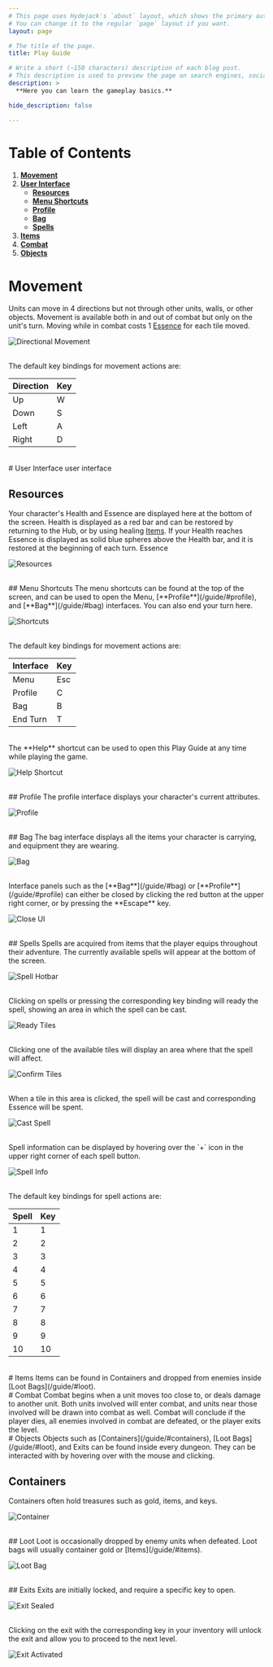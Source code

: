 ```yaml
---
# This page uses Hydejack's `about` layout, which shows the primary author's picture and about text at the top.
# You can change it to the regular `page` layout if you want.
layout: page

# The title of the page.
title: Play Guide

# Write a short (~150 characters) description of each blog post.
# This description is used to preview the page on search engines, social media, etc.
description: >
  **Here you can learn the gameplay basics.**

hide_description: false

---
```


# Table of Contents

1. [**Movement**](/guide/#movement)
2. [**User Interface**](/guide/#user-interface)
	* [**Resources**](/guide/#resources)
	* [**Menu Shortcuts**](/guide/#menu-shortcuts)
	* [**Profile**](/guide/#profile)
	* [**Bag**](/guide/#bag)
	* [**Spells**](/guide/#spells)
3. [**Items**](/guide/#bag)
4. [**Combat**](/guide/#combat)
5. [**Objects**](/guide/#objects)

# Movement
Units can move in 4 directions but not through other units, walls, or other objects. Movement is available both in and out of combat but only on the unit's turn. Moving while in combat costs 1 [Essence](/guide/#resources) for each tile moved.

![Directional Movement](/assets/img/guide/directional_movement.png)

<br/>
The default key bindings for movement actions are:

| Direction | Key |
|-----------|-----|
| Up        | W   |
| Down      | S   |
| Left      | A   |
| Right     | D   |

<br/>
# User Interface
user interface

## Resources
Your character's Health and Essence are displayed here at the bottom of the screen. Health is displayed as a red bar and can be restored by returning to the Hub, or by using healing [Items](/guide/#items). If your Health reaches Essence is displayed as solid blue spheres above the Health bar, and it is restored at the beginning of each turn. Essence 

![Resources](/assets/img/guide/resources.png)

<br/>
## Menu Shortcuts
The menu shortcuts can be found at the top of the screen, and can be used to open the Menu, [**Profile**](/guide/#profile), and [**Bag**](/guide/#bag) interfaces. You can also end your turn here.

![Shortcuts](/assets/img/guide/shortcuts.png)

<br/>
The default key bindings for movement actions are:

| Interface | Key |
|-----------|-----|
| Menu      | Esc |
| Profile   | C   |
| Bag       | B   |
| End Turn  | T   |

<br/>
The **Help** shortcut can be used to open this Play Guide at any time while playing the game.

![Help Shortcut](/assets/img/guide/help_shortcut.png)

<br/>
## Profile
The profile interface displays your character's current attributes.

![Profile](/assets/img/guide/profile.png)

<br/>
## Bag
The bag interface displays all the items your character is carrying, and equipment they are wearing.

![Bag](/assets/img/guide/bag.png)

<br/>
Interface panels such as the [**Bag**](/guide/#bag) or [**Profile**](/guide/#profile) can either be closed by clicking the red button at the upper right corner, or by pressing the **Escape** key.

![Close UI](/assets/img/guide/close_ui.png)

<br/>
## Spells
Spells are acquired from items that the player equips throughout their adventure. The currently available spells will appear at the bottom of the screen.

![Spell Hotbar](/assets/img/guide/spell_hotbar.png)

<br/>
Clicking on spells or pressing the corresponding key binding will ready the spell, showing an area in which the spell can be cast.

![Ready Tiles](/assets/img/guide/ready_cast.png)

<br/>
Clicking one of the available tiles will display an area where that the spell will affect.

![Confirm Tiles](/assets/img/guide/confirm_cast.png)

<br/>
When a tile in this area is clicked, the spell will be cast and corresponding Essence will be spent.

![Cast Spell](/assets/img/guide/cast_spell.png)

<br/>
Spell information can be displayed by hovering over the `+` icon in the upper right corner of each spell button.

![Spell Info](/assets/img/guide/spell_tooltip.png)

<br/>
The default key bindings for spell actions are:

| Spell | Key |
|-------|-----|
| 1     | 1   |
| 2     | 2   |
| 3     | 3   |
| 4     | 4   |
| 5     | 5   |
| 6     | 6   |
| 7     | 7   |
| 8     | 8   |
| 9     | 9   |
| 10    | 10  |

<br/>
# Items
Items can be found in Containers and dropped from enemies inside [Loot Bags](/guide/#loot).

<br/>
# Combat
Combat begins when a unit moves too close to, or deals damage to another unit. Both units involved will enter combat, and units near those involved will be drawn into combat as well. Combat will conclude if the player dies, all enemies involved in combat are defeated, or the player exits the level.

<br/>
# Objects
Objects such as [Containers](/guide/#containers), [Loot Bags](/guide/#loot), and Exits can be found inside every dungeon. They can be interacted with by hovering over with the mouse and clicking.

## Containers
Containers often hold treasures such as gold, items, and keys.

![Container](/assets/img/guide/container.png)

<br/>
## Loot
Loot is occasionally dropped by enemy units when defeated. Loot bags will usually container gold or [Items](/guide/#items).

![Loot Bag](/assets/img/guide/loot.png)

<br/>
## Exits
Exits are initially locked, and require a specific key to open.

![Exit Sealed](/assets/img/guide/exit_sealed.png)

<br/>
Clicking on the exit with the corresponding key in your inventory will unlock the exit and allow you to proceed to the next level.

![Exit Activated](/assets/img/guide/exit_activated.png)


